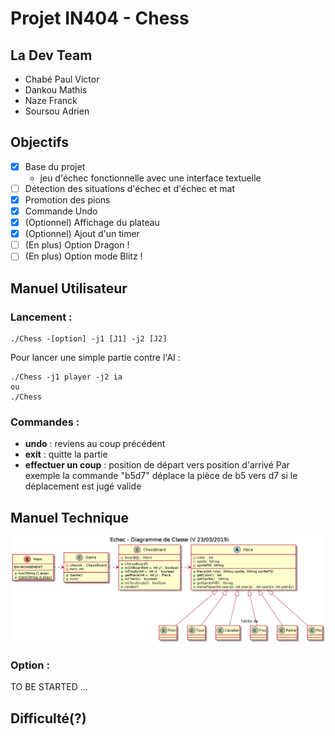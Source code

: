 # Projet IN404 - Chess

## La Dev Team
- Chabé Paul Victor 
- Dankou Mathis
- Naze Franck
- Soursou Adrien
## Objectifs
- [x] Base du projet
	- jeu d'échec fonctionnelle avec une interface textuelle 
- [ ] Détection des situations d'échec et d'échec et mat
- [x] Promotion des pions
- [x] Commande Undo
- [x] (Optionnel) Affichage du plateau
- [x] (Optionnel) Ajout d'un timer
- [ ] (En plus) Option Dragon !
- [ ] (En plus) Option mode Blitz !

## Manuel Utilisateur
### Lancement :
```shell
./Chess -[option] -j1 [J1] -j2 [J2]
```
Pour lancer une simple partie contre l'AI :
```shell
./Chess -j1 player -j2 ia
ou
./Chess 
```
### Commandes :
- **undo** : reviens au coup précédent
- **exit** :  quitte la partie
- **effectuer un coup** : position de départ vers position d'arrivé
	Par exemple la commande "b5d7" déplace la pièce de b5 vers d7 si le déplacement est jugé valide 

## Manuel Technique
![diagramme de classe](Classes.png)
### Option :
TO BE STARTED ...
## Difficulté(?)
